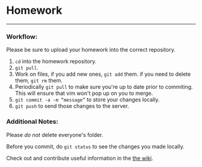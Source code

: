 ﻿# Homework

---

### Workflow:

Please be sure to upload your homework into the correct repository.

1. `cd` into the homework repository.
2. `git pull`.
3. Work on files, if you add new ones, `git add` them. if you need to delete them, `git rm` them.
4. Periodically `git pull` to make sure you're up to date prior to commiting. This will ensure that vim won't pop up on you to merge.
4. `git commit -a -m “message”` to store your changes locally.
5. `git push` to send those changes to the server.

### Additional Notes:

Please *do not* delete everyone's folder.

Before you commit, do `git status` to see the changes you made locally.

Check out and contribute useful information in the [the wiki](https://github.com/stuycs-apcs-z/hw/wiki/_pages).
